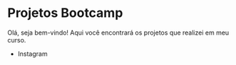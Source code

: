# Projetos Bootcamp



Olá, seja bem-vindo! Aqui você encontrará os projetos que realizei em meu curso.



- Instagram
